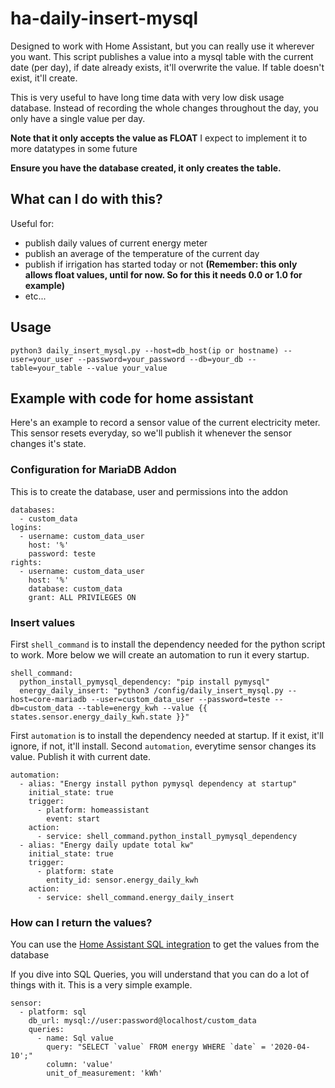 # ha-daily-insert-mysql
Designed to work with Home Assistant, but you can really use it wherever you want.
This script publishes a value into a mysql table with the current date (per day), if date already exists, it'll overwrite the value.
If table doesn't exist, it'll create.

This is very useful to have long time data with very low disk usage database.
Instead of recording the whole changes throughout the day, you only have a single value per day.

**Note that it only accepts the value as FLOAT**
I expect to implement it to more datatypes in some future

**Ensure you have the database created, it only creates the table.**

## What can I do with this?
Useful for:
- publish daily values of current energy meter
- publish an average of the temperature of the current day
- publish if irrigation has started today or not **(Remember: this only allows float values, until for now. So for this it needs 0.0 or 1.0 for example)**
- etc...

## Usage
`python3 daily_insert_mysql.py --host=db_host(ip or hostname) --user=your_user --password=your_password --db=your_db --table=your_table --value your_value`

## Example with code for home assistant
Here's an example to record a sensor value of the current electricity meter.
This sensor resets everyday, so we'll publish it whenever the sensor changes it's state.

### Configuration for MariaDB Addon
This is to create the database, user and permissions into the addon

```
databases:
  - custom_data
logins:
  - username: custom_data_user
    host: '%'
    password: teste
rights:
  - username: custom_data_user
    host: '%'
    database: custom_data
    grant: ALL PRIVILEGES ON
```

### Insert values

First `shell_command` is to install the dependency needed for the python script to work. More below we will create an automation to run it every startup.
```
shell_command:
  python_install_pymysql_dependency: "pip install pymysql"
  energy_daily_insert: "python3 /config/daily_insert_mysql.py --host=core-mariadb --user=custom_data_user --password=teste --db=custom_data --table=energy_kwh --value {{ states.sensor.energy_daily_kwh.state }}"
```

First `automation` is to install the dependency needed at startup. If it exist, it'll ignore, if not, it'll install.
Second `automation`, everytime sensor changes its value. Publish it with current date.
```
automation:
  - alias: "Energy install python pymysql dependency at startup"
    initial_state: true
    trigger:
      - platform: homeassistant
        event: start
    action:
      - service: shell_command.python_install_pymysql_dependency
  - alias: "Energy daily update total kw"
    initial_state: true
    trigger:
      - platform: state
        entity_id: sensor.energy_daily_kwh
    action:
      - service: shell_command.energy_daily_insert
```

### How can I return the values?

You can use the [Home Assistant SQL integration](https://www.home-assistant.io/integrations/sql/) to get the values from the database

If you dive into SQL Queries, you will understand that you can do a lot of things with it.
This is a very simple example.
```
sensor:
  - platform: sql
    db_url: mysql://user:password@localhost/custom_data
    queries:
      - name: Sql value
        query: "SELECT `value` FROM energy WHERE `date` = '2020-04-10';"
        column: 'value'
        unit_of_measurement: 'kWh'
```